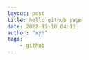 ```yaml
---
layout: post
title: hello github page
date: 2022-12-10 04:11
author: "xyh"
tags:
    - github
---
```

